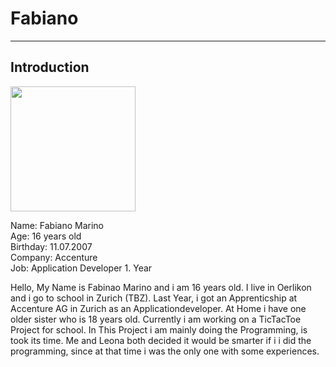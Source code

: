 # Fabiano

<hr>

## Introduction
<img src="https://github.com/Fabiano2007/TicTacToe-Project/assets/142780434/9161561c-be8d-4761-89f2-0b843750b257" width="200">

Name: Fabiano Marino
<br>
Age: 16 years old 
<br>
Birthday: 11.07.2007
<br>
Company: Accenture
<br>
Job: Application Developer 1. Year 

<p> Hello, My Name is Fabinao Marino and i am 16 years old. I live in Oerlikon and i go to school in Zurich (TBZ). Last Year, i got an Apprenticship at Accenture AG in Zurich as an Applicationdeveloper. 
At Home i have one older sister who is 18 years old. Currently i am working on a TicTacToe Project for school. In This Project i am mainly doing the Programming, is took its time. Me and Leona both decided it would be smarter if i i did the programming, since at that time i was the only one with some experiences. </p>
